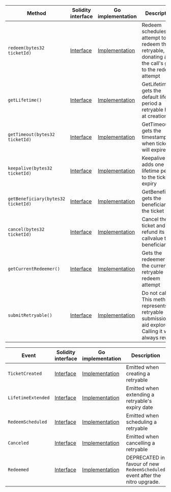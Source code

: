 <table>
    <thead>
      <tr>
        <th>Method</th>
        <th>Solidity interface</th>
        <th>Go implementation</th>
        <th>Description</th>
      </tr>
    </thead>
    <tbody>
      <tr>
            <td><code>redeem(bytes32 ticketId)</code></td>
            <td><a href="https://github.com/OffchainLabs/nitro-contracts/blob/9a6bfad2363322099d399698751551ff044c7a72/src/precompiles/ArbRetryableTx.sol#L18" target="_blank">Interface</a></td>
            <td><a href="https://github.com/OffchainLabs/nitro/blob/v2.2.5/precompiles/ArbRetryableTx.go#L49" target="_blank">Implementation</a></td>
            <td>Redeem schedules an attempt to redeem the retryable, donating all of the call's gas to the redeem attempt</td>
          </tr><tr>
            <td><code>getLifetime()</code></td>
            <td><a href="https://github.com/OffchainLabs/nitro-contracts/blob/9a6bfad2363322099d399698751551ff044c7a72/src/precompiles/ArbRetryableTx.sol#L24" target="_blank">Interface</a></td>
            <td><a href="https://github.com/OffchainLabs/nitro/blob/v2.2.5/precompiles/ArbRetryableTx.go#L134" target="_blank">Implementation</a></td>
            <td>GetLifetime gets the default lifetime period a retryable has at creation</td>
          </tr><tr>
            <td><code>getTimeout(bytes32 ticketId)</code></td>
            <td><a href="https://github.com/OffchainLabs/nitro-contracts/blob/9a6bfad2363322099d399698751551ff044c7a72/src/precompiles/ArbRetryableTx.sol#L31" target="_blank">Interface</a></td>
            <td><a href="https://github.com/OffchainLabs/nitro/blob/v2.2.5/precompiles/ArbRetryableTx.go#L139" target="_blank">Implementation</a></td>
            <td>GetTimeout gets the timestamp for when ticket will expire</td>
          </tr><tr>
            <td><code>keepalive(bytes32 ticketId)</code></td>
            <td><a href="https://github.com/OffchainLabs/nitro-contracts/blob/9a6bfad2363322099d399698751551ff044c7a72/src/precompiles/ArbRetryableTx.sol#L41" target="_blank">Interface</a></td>
            <td><a href="https://github.com/OffchainLabs/nitro/blob/v2.2.5/precompiles/ArbRetryableTx.go#L156" target="_blank">Implementation</a></td>
            <td>Keepalive adds one lifetime period to the ticket's expiry</td>
          </tr><tr>
            <td><code>getBeneficiary(bytes32 ticketId)</code></td>
            <td><a href="https://github.com/OffchainLabs/nitro-contracts/blob/9a6bfad2363322099d399698751551ff044c7a72/src/precompiles/ArbRetryableTx.sol#L49" target="_blank">Interface</a></td>
            <td><a href="https://github.com/OffchainLabs/nitro/blob/v2.2.5/precompiles/ArbRetryableTx.go#L184" target="_blank">Implementation</a></td>
            <td>GetBeneficiary gets the beneficiary of the ticket</td>
          </tr><tr>
            <td><code>cancel(bytes32 ticketId)</code></td>
            <td><a href="https://github.com/OffchainLabs/nitro-contracts/blob/9a6bfad2363322099d399698751551ff044c7a72/src/precompiles/ArbRetryableTx.sol#L56" target="_blank">Interface</a></td>
            <td><a href="https://github.com/OffchainLabs/nitro/blob/v2.2.5/precompiles/ArbRetryableTx.go#L197" target="_blank">Implementation</a></td>
            <td>Cancel the ticket and refund its callvalue to its beneficiary</td>
          </tr><tr>
            <td><code>getCurrentRedeemer()</code></td>
            <td><a href="https://github.com/OffchainLabs/nitro-contracts/blob/9a6bfad2363322099d399698751551ff044c7a72/src/precompiles/ArbRetryableTx.sol#L63" target="_blank">Interface</a></td>
            <td><a href="https://github.com/OffchainLabs/nitro/blob/v2.2.5/precompiles/ArbRetryableTx.go#L225" target="_blank">Implementation</a></td>
            <td>Gets the redeemer of the current retryable redeem attempt</td>
          </tr><tr>
            <td><code>submitRetryable()</code></td>
            <td><a href="https://github.com/OffchainLabs/nitro-contracts/blob/9a6bfad2363322099d399698751551ff044c7a72/src/precompiles/ArbRetryableTx.sol#L69" target="_blank">Interface</a></td>
            <td><a href="https://github.com/OffchainLabs/nitro/blob/v2.2.5/precompiles/ArbRetryableTx.go#L232" target="_blank">Implementation</a></td>
            <td>Do not call. This method represents a retryable submission to aid explorers. Calling it will always revert.</td>
          </tr>
    </tbody>
  </table><table>
      <thead>
        <tr>
          <th>Event</th>
          <th>Solidity interface</th>
          <th>Go implementation</th>
          <th>Description</th>
        </tr>
      </thead>
      <tbody>
        <tr>
              <td><code>TicketCreated</code></td>
              <td><a href="https://github.com/OffchainLabs/nitro-contracts/blob/9a6bfad2363322099d399698751551ff044c7a72/src/precompiles/ArbRetryableTx.sol#L83" target="_blank">Interface</a></td>
              <td><a href="https://github.com/OffchainLabs/nitro/blob/v2.2.5/precompiles/ArbRetryableTx.go#L0" target="_blank">Implementation</a></td>
              <td>Emitted when creating a retryable</td>
            </tr><tr>
              <td><code>LifetimeExtended</code></td>
              <td><a href="https://github.com/OffchainLabs/nitro-contracts/blob/9a6bfad2363322099d399698751551ff044c7a72/src/precompiles/ArbRetryableTx.sol#L84" target="_blank">Interface</a></td>
              <td><a href="https://github.com/OffchainLabs/nitro/blob/v2.2.5/precompiles/ArbRetryableTx.go#L179" target="_blank">Implementation</a></td>
              <td>Emitted when extending a retryable's expiry date</td>
            </tr><tr>
              <td><code>RedeemScheduled</code></td>
              <td><a href="https://github.com/OffchainLabs/nitro-contracts/blob/9a6bfad2363322099d399698751551ff044c7a72/src/precompiles/ArbRetryableTx.sol#L85" target="_blank">Interface</a></td>
              <td><a href="https://github.com/OffchainLabs/nitro/blob/v2.2.5/precompiles/ArbRetryableTx.go#L116" target="_blank">Implementation</a></td>
              <td>Emitted when scheduling a retryable</td>
            </tr><tr>
              <td><code>Canceled</code></td>
              <td><a href="https://github.com/OffchainLabs/nitro-contracts/blob/9a6bfad2363322099d399698751551ff044c7a72/src/precompiles/ArbRetryableTx.sol#L94" target="_blank">Interface</a></td>
              <td><a href="https://github.com/OffchainLabs/nitro/blob/v2.2.5/precompiles/ArbRetryableTx.go#L222" target="_blank">Implementation</a></td>
              <td>Emitted when cancelling a retryable</td>
            </tr><tr>
              <td><code>Redeemed</code></td>
              <td><a href="https://github.com/OffchainLabs/nitro-contracts/blob/9a6bfad2363322099d399698751551ff044c7a72/src/precompiles/ArbRetryableTx.sol#L97" target="_blank">Interface</a></td>
              <td><a href="https://github.com/OffchainLabs/nitro/blob/v2.2.5/precompiles/ArbRetryableTx.go#L0" target="_blank">Implementation</a></td>
              <td>DEPRECATED in favour of new <code>RedeemScheduled</code> event after the nitro upgrade.</td>
            </tr>
      </tbody>
    </table>
